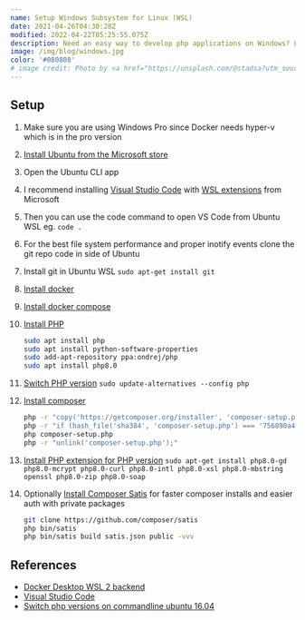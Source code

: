 ```yaml
---
name: Setup Windows Subsystem for Linux (WSL)
date: 2021-04-26T04:30:28Z
modified: 2022-04-22T05:25:55.075Z
description: Need an easy way to develop php applications on Windows? Learn how to setup WSL for PHP development.
image: /img/blog/windows.jpg
color: '#080808'
# image credit: Photo by <a href="https://unsplash.com/@stadsa?utm_source=unsplash&utm_medium=referral&utm_content=creditCopyText">Tadas Sar</a> on <a href="https://unsplash.com/s/photos/windows?utm_source=unsplash&utm_medium=referral&utm_content=creditCopyText">Unsplash</a>
---
```


## Setup

1. Make sure you are using Windows Pro since Docker needs hyper-v which is in the pro version
2. [Install Ubuntu from the Microsoft store](https://www.microsoft.com/p/ubuntu-2004-lts/9n6svws3rx71)
3. Open the Ubuntu CLI app
4. I recommend installing [Visual Studio Code](https://code.visualstudio.com/) with [WSL extensions](https://code.visualstudio.com/docs/remote/wsl) from Microsoft
5. Then you can use the code command to open VS Code from Ubuntu WSL eg. `code .`
6. For the best file system performance and proper inotify events clone the git repo code in side of Ubuntu
7. Install git in Ubuntu WSL
   `sudo apt-get install git`
8. [Install docker](https://docs.docker.com/engine/install/ubuntu/)
9. [Install docker compose](https://docs.docker.com/compose/install/)

10. [Install PHP](https://www.tecmint.com/install-different-php-versions-in-ubuntu/)

    ```bash
    sudo apt install php
    sudo apt install python-software-properties
    sudo add-apt-repository ppa:ondrej/php
    sudo apt install php8.0
    ```

11. [Switch PHP version](https://stackoverflow.com/questions/42619312/switch-php-versions-on-commandline-ubuntu-16-04/48336881#48336881)
    `sudo update-alternatives --config php`
12. [Install composer](https://getcomposer.org/download/)

    ```bash
    php -r "copy('https://getcomposer.org/installer', 'composer-setup.php');"
    php -r "if (hash_file('sha384', 'composer-setup.php') === '756890a4488ce9024fc62c56153228907f1545c228516cbf63f885e036d37e9a59d27d63f46af1d4d07ee0f76181c7d3') { echo 'Installer verified'; } else { echo 'Installer corrupt'; unlink('composer-setup.php'); } echo PHP_EOL;"
    php composer-setup.php
    php -r "unlink('composer-setup.php');"
    ```

13. [Install PHP extension for PHP version](https://magento.stackexchange.com/questions/123246/magento-2-php-extensions-missing/134259#134259)
    `sudo apt-get install php8.0-gd php8.0-mcrypt php8.0-curl php8.0-intl php8.0-xsl php8.0-mbstring openssl php8.0-zip php8.0-soap`
14. Optionally [Install Composer Satis](https://alanstorm.com/magento_2_composer_marketplace_and_local_satis_mirrors/) for faster composer installs and easier auth with private packages

    ```bash
    git clone https://github.com/composer/satis
    php bin/satis
    php bin/satis build satis.json public -vvv
    ```

## References

- [Docker Desktop WSL 2 backend](https://docs.docker.com/docker-for-windows/wsl/)
- [Visual Studio Code](https://code.visualstudio.com/docs/remote/wsl)
- [Switch php versions on commandline ubuntu 16.04](https://stackoverflow.com/a/48336881)
